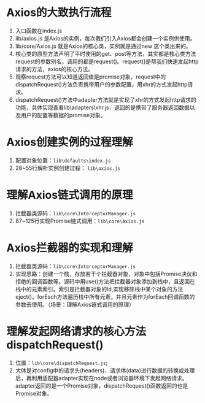 # Axios的大致执行流程
1. 入口函数在index.js
2. lib/axios.js 是Axios的实例，每次我们引入Axios都会创建一个实例供使用。
3. lib/core/Axios.js 就是Axios的核心类，实例就是通过new 这个类出来的。
4. 核心类的原型方法声明了平时使用的get、post等方法，其实都是核心类方法request的参数别名，调用的都是request()。request()是帮我们快速发起http请求的方法，axios的核心方法。
5. 观察request方法可以知道返回值是promise对象，request中的dispatchRequest()方法负责携带用户的参数配置，用xhr的方式发起http请求。
6. dispatchRequest()方法中adapter方法就是实现了xhr的方式发起http请求的功能，具体实现查看lib\adapters\xhr.js，返回的是携带了服务器返回数据以及用户的配置等数据的promise对象。
# Axios创建实例的过程理解
1. 配置对象位置：`lib\defaults\index.js`
2. 28~55行解析实例创建过程： `lib\axios.js`
# 理解Axios链式调用的原理
1. 拦截器类源码：`lib\core\InterceptorManager.js`
2. 87~125行实现Promise链式调用：`lib\core\Axios.js`
# Axios拦截器的实现和理解
1. 拦截器类源码：`lib\core\InterceptorManager.js`
2. 实现思路：创建一个栈，存放若干个拦截器对象，对象中包括Promise决议和拒绝的回调函数等。源码中用use()方法把拦截器对象添加到栈中，且返回在栈中的元素索引。索引是拦截器对象的Id,实现移除栈中某个对象的方法eject()。forEach方法遍历栈中所有元素，并且元素作为forEach回调函数的参数去使用。（场景：理解Axios链式调用的原理）
# 理解发起网络请求的核心方法dispatchRequest()
1. 位置：`lib\core\dispatchRequest.js`;
2. 大体是对config中的请求头(headers)、请求体(data)进行数据的转换或处理后，再利用适配器adapter实现在node或者浏览器环境下发起网络请求。adapter返回的是一个Promise对象，dispatchRequest()函数返回的也是Promise对象。
